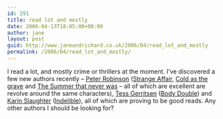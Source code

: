```yaml
---
id: 291
title: read lot and mostly
date: 2006-04-13T18:05:00+00:00
author: jane
layout: post
guid: http://www.janeandrichard.co.uk/2006/04/read_lot_and_mostly
permalink: /2006/04/read_lot_and_mostly/
---
```

I read a lot, and mostly crime or thrillers at the moment. I&#8217;ve discovered a few new authors recently &#8211; [Peter Robinson](http://www.inspectorbanks.com/) ([Strange Affair](http://www.inspectorbanks.com/strange.html), [Cold as the grave](http://www.inspectorbanks.com/cold.html) and [The Summer that never was](http://www.inspectorbanks.com/summer.html) &#8211; all of which are excellent are revolve around the same characters), [Tess Gerritsen](http://www.tessgerritsen.com/) ([Body Double](http://www.amazon.co.uk/exec/obidos/ASIN/0553815032/richarddallaway)) and [Karin Slaughter](http://www.karinslaughter.com/) ([Indelible](http://www.amazon.co.uk/exec/obidos/ASIN/0099462249/richarddallaway)), all of which are proving to be good reads. Any other authors I should be looking for?